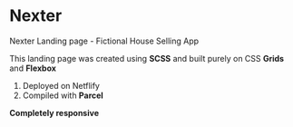 # Nexter
Nexter Landing page - Fictional House Selling App

This landing page was created using **SCSS** and built purely on CSS **Grids** and **Flexbox**

1. Deployed on Netflify
2. Compiled with **Parcel**

**Completely responsive**
